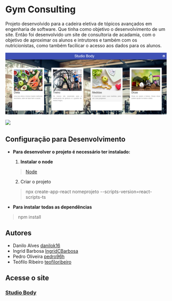 # Gym Consulting

 Projeto desenvolvido para a cadeira eletiva de tópicos avançados em engenharia de software. Que tinha como objetivo o desenvolvimento de um site. 
  Então foi desenvolvido um site de consultoria de acadamia, com o objetivo de aproximar os alunos e intrutores e também com os nutricionistas, como também facilicar o acesso aos dados para os alunos.
  
  ![](/src/images/menu.png)
  
  ![](/src/images/menu2.gif)

## Configuração para Desenvolvimento
 - **Para desenvolver o projeto é necessário ter instalado:**
  
   1. **Instalar o node**
    > [Node](https://nodejs.org/en/)
   2. Criar o projeto
    > npx  create-app-react nomeprojeto --scripts-version=react-scripts-ts
  
  - **Para instalar todas as dependências** 
   > npm install

## Autores
 - Danilo Alves         [danilok16](https://github.com/danilok16)
 - Ingrid Barbosa       [IngridCBarbosa](https://github.com/IngridCBarbosa)
 - Pedro Oliveira       [pedro96h](https://github.com/pedro96h) 
 - Teófilo Ribeiro      [teofiloribeiro](https://github.com/teofiloribeiro)
## Acesse o site
### [Studio Body](https://bodystudio.netlify.app/)

